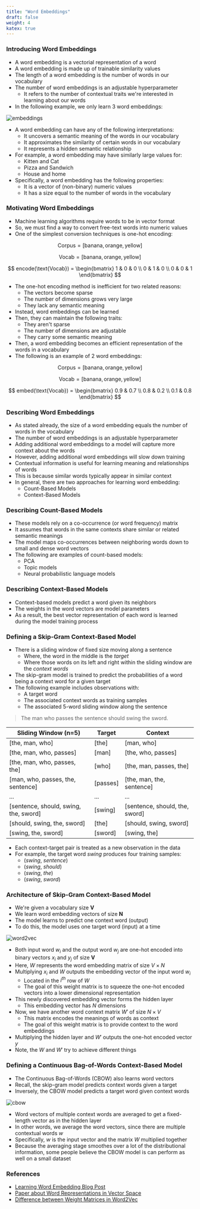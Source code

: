 ```yaml
---
title: "Word Embeddings"
draft: false
weight: 4
katex: true
---
```


### Introducing Word Embeddings
- A word embedding is a vectorial representation of a word
- A word embedding is made up of trainable similarity values
- The length of a word embedding is the number of words in our vocabulary
- The number of word embeddings is an adjustable hyperparameter
    - It refers to the number of contextual traits we're interested in learning about our words
- In the following example, we only learn $3$ word embeddings:

![embeddings](../../../img/embedding.svg)

- A word embedding can have any of the following interpretations:
    - It uncovers a semantic meaning of the words in our vocabulary
    - It approximates the similarity of certain words in our vocabulary
    - It represents a hidden semantic relationship
- For example, a word embedding may have similarly large values for:
    - Kitten and Cat
    - Pizza and Sandwich
    - House and home
- Specifically, a word embedding has the following properties:
    - It is a vector of (non-binary) numeric values
    - It has a size equal to the number of words in the vocabulary

### Motivating Word Embeddings
- Machine learning algorithms require words to be in vector format
- So, we must find a way to convert free-text words into numeric values
- One of the simplest conversion techniques is one-hot encoding:

$$
\text{Corpus} = [\text{banana}, \text{orange}, \text{yellow}]
$$

$$
\text{Vocab} = [\text{banana}, \text{orange}, \text{yellow}]
$$

$$
encode(\text{Vocab}) = \begin{bmatrix} 1 & 0 & 0 \\ 0 & 1 & 0 \\ 0 & 0 & 1 \end{bmatrix}
$$

- The one-hot encoding method is inefficient for two related reasons:
    - The vectors become sparse
    - The number of dimensions grows very large
    - They lack any semantic meaning
- Instead, word embeddings can be learned
- Then, they can maintain the following traits:
    - They aren't sparse
    - The number of dimensions are adjustable
    - They carry some semantic meaning
- Then, a word embedding becomes an efficient representation of the words in a vocabulary
- The following is an example of $2$ word embeddings:

$$
\text{Corpus} = [\text{banana}, \text{orange}, \text{yellow}]
$$

$$
\text{Vocab} = [\text{banana}, \text{orange}, \text{yellow}]
$$

$$
embed(\text{Vocab}) = \begin{bmatrix} 0.9 & 0.7 \\ 0.8 & 0.2 \\ 0.1 & 0.8 \end{bmatrix}
$$

### Describing Word Embeddings
- As stated already, the size of a word embedding equals the number of words in the vocabulary
- The number of word embeddings is an adjustable hyperparameter
- Adding additional word embeddings to a model will capture more context about the words
- However, adding additional word embeddings will slow down training
- Contextual information is useful for learning meaning and relationships of words
- This is because similar words typically appear in similar context
- In general, there are two approaches for learning word embedding:
    - Count-Based Models
    - Context-Based Models

### Describing Count-Based Models
- These models rely on a co-occurrence (or word frequency) matrix
- It assumes that words in the same contexts share similar or related semantic meanings
- The model maps co-occurrences between neighboring words down to small and dense word vectors
- The following are examples of count-based models:
    - PCA
    - Topic models
    - Neural probabilistic language models

### Describing Context-Based Models
- Context-based models predict a word given its neighbors
- The weights in the word vectors are model parameters
- As a result, the best vector representation of each word is learned during the model training process

### Defining a Skip-Gram Context-Based Model
- There is a sliding window of fixed size moving along a sentence
    - Where, the word in the middle is the *target*
    - Where those words on its left and right within the sliding window are the *context words*
- The skip-gram model is trained to predict the probabilities of a word being a context word for a given target
- The following example includes observations with:
    - A target word
    - The associated context words as training samples
    - The associated 5-word sliding window along the sentence

> The man who passes the sentence should swing the sword.

| Sliding Window (n=5)                  | Target   | Context                        |
| ------------------------------------- | -------- | ------------------------------ |
| [the, man, who]                       | [the]    | [man, who]                     |
| [the, man, who, passes]               | [man]    | [the, who, passes]             |
| [the, man, who, passes, the]          | [who]    | [the, man, passes, the]        |
| [man, who, passes, the, sentence]     | [passes] | [the, man, the, sentence]      |
| ...                                   | ...      | ...                            |
| [sentence, should, swing, the, sword] | [swing]  | [sentence, should, the, sword] |
| [should, swing, the, sword]           | [the]    | [should, swing, sword]         |
| [swing, the, sword]                   | [sword]  | [swing, the]                   |

- Each context-target pair is treated as a new observation in the data
- For example, the target word *swing* produces four training samples:
    - (*swing*, *sentence*)
    - (*swing*, *should*)
    - (*swing*, *the*)
    - (*swing*, *sword*)

### Architecture of Skip-Gram Context-Based Model
- We're given a vocabulary size **V**
- We learn word embedding vectors of size **N**
- The model learns to predict one context word (output)
- To do this, the model uses one target word (input) at a time

![word2vec](../../../img/skipgram.png)

- Both input word $w_{i}$ and the output word $w_{j}$ are one-hot encoded into binary vectors $x_{i}$ and $y_{j}$ of size **V**
- Here, $W$ represents the word embedding matrix of size $V \times N$
- Multiplying $x_{i}$ and $W$ outputs the embedding vector of the input word $w_{i}$
    - Located in the $i^{th}$ row of $W$
    - The goal of this weight matrix is to squeeze the one-hot encoded vectors into a lower dimensional representation
- This newly discovered embedding vector forms the hidden layer
    - This embedding vector has $N$ dimensions
- Now, we have another word context matrix $W'$ of size $N \times V$
    - This matrix encodes the meanings of words as context
    - The goal of this weight matrix is to provide context to the word embeddings
- Multiplying the hidden layer and $W'$ outputs the one-hot encoded vector $y$
- Note, the $W$ and $W'$ try to achieve different things

### Defining a Continuous Bag-of-Words Context-Based Model
- The Continuous Bag-of-Words (CBOW) also learns word vectors
- Recall, the skip-gram model predicts context words given a target
- Inversely, the CBOW model predicts a target word given context words

![cbow](../../../img/cbow.png)

- Word vectors of multiple context words are averaged to get a fixed-length vector as in the hidden layer
- In other words, we average the word vectors, since there are multiple contextual words $w$
- Specifically, $w$ is the input vector and the matrix $W$ multiplied together
- Because the averaging stage smoothes over a lot of the distributional information, some people believe the CBOW model is can perform as well on a small dataset

### References
- [Learning Word Embedding Blog Post](https://lilianweng.github.io/lil-log/2017/10/15/learning-word-embedding.html)
- [Paper about Word Representations in Vector Space](https://arxiv.org/pdf/1301.3781.pdf)
- [Difference between Weight Matrices in Word2Vec](https://datascience.stackexchange.com/a/29161/93566)